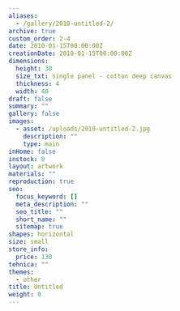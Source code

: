 ```yaml
---
aliases:
  - /gallery/2010-untitled-2/
archive: true
custom_order: 2-4
date: 2010-01-15T00:00:00Z
creationDate: 2010-01-15T00:00:00Z
dimensions:
  height: 30
  size_txt: single panel - cotton deep canvas
  thickness: 4
  width: 40
draft: false
summary: ""
gallery: false
images:
  - asset: /uploads/2010-untitled-2.jpg
    description: ""
    type: main
inHome: false
instock: 0
layout: artwork
materials: ""
reproduction: true
seo:
  focus_keyword: []
  meta_description: ""
  seo_title: ""
  short_name: ""
  sitemap: true
shapes: horizontal
size: small
store_info:
  price: 130
tehnica: ""
themes:
  - other
title: Untitled
weight: 0
---
```


